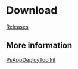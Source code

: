 # Download

[Releases](https://github.com/PSAppDeployToolkit/PSAppDeployToolkit/releases)

## More information

[PsAppDeployToolkit](https://psappdeploytoolkit.com/)